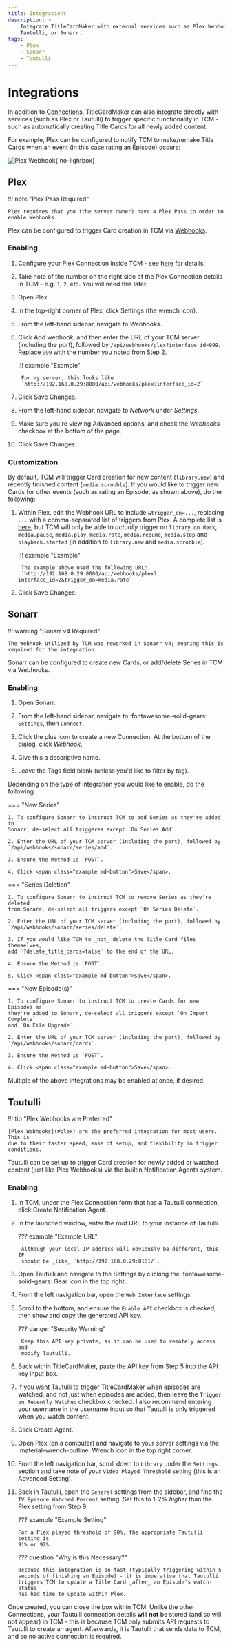 ```yaml
---
title: Integrations
description: >
    Integrate TitleCardMaker with external services such as Plex Webhooks,
    Tautulli, or Sonarr.
tags:
    - Plex
    - Sonarr
    - Tautulli
---
```


# Integrations

In addition to [Connections](./connections.md), TitleCardMaker can also
integrate directly with services (such as Plex or Tautulli) to trigger specific
functionality in TCM - such as automatically creating Title Cards for all newly
added content.

For example, Plex can be configured to notify TCM to make/remake Title Cards
when an event (in this case rating an Episode) occurs:

![Plex Webhook](./assets/plex-webhooks.gif){.no-lightbox}

## Plex

!!! note "Plex Pass Required"

    Plex requires that you (the server owner) have a Plex Pass in order to
    enable Webhooks.

Plex can be configured to trigger Card creation in TCM via
[Webhooks](https://support.plex.tv/articles/115002267687-webhooks/). 

### Enabling

1. Configure your Plex Connection inside TCM - see
[here](../getting_started/connections/plex.md) for details.

2. Take note of the number on the right side of the Plex Connection details in
TCM - e.g. `1`, `2`, etc. You will need this later.

3. Open Plex.

4. In the top-right corner of Plex, click Settings (the wrench icon).

5. From the left-hand sidebar, navigate to _Webhooks_.

6. Click <span class="example md-button">Add webhook</span>, and then enter
the URL of your TCM server (including the port), followed by
`/api/webhooks/plex?interface_id=999`. Replace `999` with the number you noted
from Step 2.

    !!! example "Example"

        For my server, this looks like
        `http://192.168.0.29:8000/api/webhooks/plex?interface_id=2`

7. Click <span class="example md-button">Save Changes</span>.

8. From the left-hand sidebar, navigate to _Network_ under _Settings_.

9. Make sure you're viewing Advanced options, and check the _Webhooks_ checkbox
at the bottom of the page.

10. Click <span class="example md-button">Save Changes</span>.

### Customization

By default, TCM will trigger Card creation for new content (`library.new`) and
recently finished content (`media.scrobble`). If you would like to trigger new
Cards for other events (such as rating an Episode, as shown above), do the 
following:

1. Within Plex, edit the Webhook URL to include `&trigger_on=...`, replacing
`...` with a comma-separated list of triggers from Plex. A complete list is
[here](https://support.plex.tv/articles/115002267687-webhooks/), but TCM will
only be able to _actually_ trigger on `library.on.deck`, `media.pause`,
`media.play`, `media.rate`, `media.resume`, `media.stop` and `playback.started`
(in addition to `library.new` and `media.scrobble`).

    !!! example "Example"

        The example above used the following URL:
        `http://192.168.0.29:8000/api/webhooks/plex?interface_id=2&trigger_on=media.rate`

2. Click <span class="example md-button">Save Changes</span>.

## Sonarr

!!! warning "Sonarr v4 Required"

    The Webhook utilized by TCM was reworked in Sonarr v4; meaning this is
    required for the integration.

Sonarr can be configured to create new Cards, or add/delete Series in TCM via
Webhooks.

### Enabling

1. Open Sonarr.

2. From the left-hand sidebar, navigate to :fontawesome-solid-gears: `Settings`,
then `Connect`.

3. Click the plus icon to create a new Connection. At the bottom of the dialog,
click _Webhook_.

4. Give this a descriptive name.

5. Leave the Tags field blank (unless you'd like to filter by tag).

Depending on the type of integration you would like to enable, do the following:

=== "New Series"

    1. To configure Sonarr to instruct TCM to add Series as they're added to
    Sonarr, de-select all triggeres except `On Series Add`.

    2. Enter the URL of your TCM server (including the port), followed by
    `/api/webhooks/sonarr/series/add`.

    3. Ensure the Method is `POST`.

    4. Click <span class="example md-button">Save</span>.

=== "Series Deletion"

    1. To configure Sonarr to instruct TCM to remove Series as they're deleted
    from Sonarr, de-select all triggers except `On Series Delete`.

    2. Enter the URL of your TCM server (including the port), followed by
    `/api/webhooks/sonarr/series/delete`.

    3. If you would like TCM to _not_ delete the Title Card files themselves,
    add `?delete_title_cards=false` to the end of the URL.

    4. Ensure the Method is `POST`.

    5. Click <span class="example md-button">Save</span>.

=== "New Episode(s)"

    1. To configure Sonarr to instruct TCM to create Cards for new Episodes as
    they're added to Sonarr, de-select all triggers except `On Import Complete`
    and `On File Upgrade`.

    2. Enter the URL of your TCM server (including the port), followed by
    `/api/webhooks/sonarr/cards`.

    3. Ensure the Method is `POST`.

    4. Click <span class="example md-button">Save</span>.

Multiple of the above integrations may be enabled at once, if desired.

## Tautulli

!!! tip "Plex Webhooks are Preferred"

    [Plex Webhooks](#plex) are the preferred integration for most users. This is
    due to their faster speed, ease of setup, and flexibility in trigger
    conditions.

Tautulli can be set up to trigger Card creation for newly added or watched
content (just like Plex Webhooks) via the builtin Notification Agents system.

### Enabling

1. In TCM, under the Plex Connection form that has a Tautulli connection, click
<span class="example md-button">Create Notification Agent</span>.

2. In the launched window, enter the _root_ URL to your instance of Tautulli.

    ??? example "Example URL"

        Although your local IP address will obviously be different, this IP
        should be _like_ `http://192.168.0.29:8181/`.

3. Open Tautulli and navigate to the Settings by clicking the 
:fontawesome-solid-gears: Gear icon in the top right.

4. From the left navigation bar, open the `Web Interface` settings.

5. Scroll to the bottom, and ensure the `Enable API` checkbox is checked, then
show and copy the generated API key.

    ??? danger "Security Warning"

        Keep this API key private, as it can be used to remotely access and
        modify Tautulli.

6. Back within TitleCardMaker, paste the API key from Step 5 into the API key
input box.

7. If you want Tautulli to trigger TitleCardMaker when episodes are watched,
and not just when episodes are added, then leave the `Trigger on Recently
Watched` checkbox checked. I also recommend entering your username in the
username input so that Tautulli is only triggered when you watch content.

8. Click <span class="example md-button">Create Agent</span>.

8. Open Plex (on a computer) and navigate to your server settings via the
:material-wrench-outline: Wrench icon in the top right corner.

9. From the left navigation bar, scroll down to `Library` under the `Settings`
section and take note of your `Video Played Threshold` setting (this is an
Advanced Setting).

10. Back in Tautulli, open the `General` settings from the sidebar, and find the
`TV Episode Watched Percent` setting. Set this to 1-2% _higher_ than the Plex
setting from Step 9.

    ??? example "Example Setting"

        For a Plex played threshold of 90%, the appropriate Tautulli setting is
        91% or 92%.

    ??? question "Why is this Necessary?"
    
        Because this integration is so fast (typically triggering within 5
        seconds of finishing an Episode) - it is imperative that Tautulli
        triggers TCM to update a Title Card _after_ an Episode's watch-status
        has had time to update within Plex.

Once created, you can close the box within TCM. Unlike the other Connections,
your Tautulli connection details __will not__ be stored (and so will not appear)
in TCM - this is because TCM only submits API requests to Tautulli to
create an agent. Afterwards, it is Tautulli that sends data to TCM, and so no
active connection is required.


